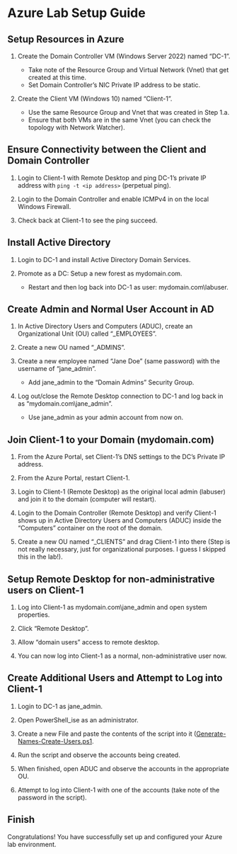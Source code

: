 # Azure Lab Setup Guide

## Setup Resources in Azure

1. Create the Domain Controller VM (Windows Server 2022) named “DC-1”.
   - Take note of the Resource Group and Virtual Network (Vnet) that get created at this time.
   - Set Domain Controller’s NIC Private IP address to be static.

2. Create the Client VM (Windows 10) named “Client-1”.
   - Use the same Resource Group and Vnet that was created in Step 1.a.
   - Ensure that both VMs are in the same Vnet (you can check the topology with Network Watcher).

## Ensure Connectivity between the Client and Domain Controller

1. Login to Client-1 with Remote Desktop and ping DC-1’s private IP address with `ping -t <ip address>` (perpetual ping).

2. Login to the Domain Controller and enable ICMPv4 in on the local Windows Firewall.

3. Check back at Client-1 to see the ping succeed.

## Install Active Directory

1. Login to DC-1 and install Active Directory Domain Services.

2. Promote as a DC: Setup a new forest as mydomain.com.
   - Restart and then log back into DC-1 as user: mydomain.com\labuser.

## Create Admin and Normal User Account in AD

1. In Active Directory Users and Computers (ADUC), create an Organizational Unit (OU) called “_EMPLOYEES”.
   
2. Create a new OU named “_ADMINS”.
   
3. Create a new employee named “Jane Doe” (same password) with the username of “jane_admin”.
   - Add jane_admin to the “Domain Admins” Security Group.
   
4. Log out/close the Remote Desktop connection to DC-1 and log back in as “mydomain.com\jane_admin”.
   - Use jane_admin as your admin account from now on.

## Join Client-1 to your Domain (mydomain.com)

1. From the Azure Portal, set Client-1’s DNS settings to the DC’s Private IP address.
   
2. From the Azure Portal, restart Client-1.
   
3. Login to Client-1 (Remote Desktop) as the original local admin (labuser) and join it to the domain (computer will restart).
   
4. Login to the Domain Controller (Remote Desktop) and verify Client-1 shows up in Active Directory Users and Computers (ADUC) inside the “Computers” container on the root of the domain.

5. Create a new OU named “_CLIENTS” and drag Client-1 into there (Step is not really necessary, just for organizational purposes. I guess I skipped this in the lab!).

## Setup Remote Desktop for non-administrative users on Client-1

1. Log into Client-1 as mydomain.com\jane_admin and open system properties.
   
2. Click “Remote Desktop”.
   
3. Allow “domain users” access to remote desktop.
   
4. You can now log into Client-1 as a normal, non-administrative user now.

## Create Additional Users and Attempt to Log into Client-1

1. Login to DC-1 as jane_admin.
   
2. Open PowerShell_ise as an administrator.
   
3. Create a new File and paste the contents of the script into it ([Generate-Names-Create-Users.ps1](https://github.com/gabe-IT/AD-powershell/blob/main/Generate-Names-Create-Users.ps1).
   
4. Run the script and observe the accounts being created.
   
5. When finished, open ADUC and observe the accounts in the appropriate OU.
   
6. Attempt to log into Client-1 with one of the accounts (take note of the password in the script).

## Finish

Congratulations! You have successfully set up and configured your Azure lab environment.
